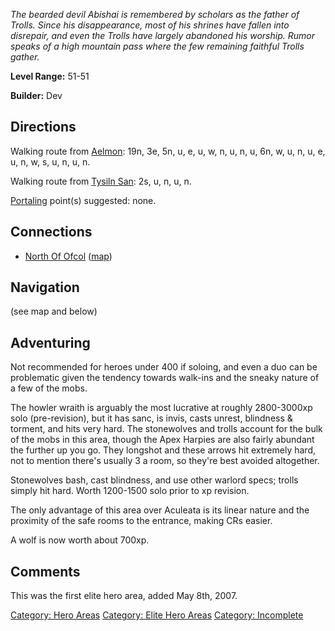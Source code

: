 *The bearded devil Abishai is remembered by scholars as the father of
Trolls. Since his disappearance, most of his shrines have fallen into
disrepair, and even the Trolls have largely abandoned his worship. Rumor
speaks of a high mountain pass where the few remaining faithful Trolls
gather.*

**Level Range:** 51-51

**Builder:** Dev

## Directions

Walking route from [Aelmon](Aelmon "wikilink"): 19n, 3e, 5n, u, e, u, w,
n, u, n, u, 6n, w, u, n, u, e, u, n, w, s, u, n, u, n.

Walking route from [Tysiln San](Tysiln_San "wikilink"): 2s, u, n, u, n.

[Portaling](Portal "wikilink") point(s) suggested: none.

## Connections

-   [North Of Ofcol](North_Of_Ofcol "wikilink")
    ([map](North_Of_Ofcol_Map "wikilink"))

## Navigation

(see map and below)

## Adventuring

Not recommended for heroes under 400 if soloing, and even a duo can be
problematic given the tendency towards walk-ins and the sneaky nature of
a few of the mobs.

The howler wraith is arguably the most lucrative at roughly 2800-3000xp
solo (pre-revision), but it has sanc, is invis, casts unrest, blindness
& torment, and hits very hard. The stonewolves and trolls account for
the bulk of the mobs in this area, though the Apex Harpies are also
fairly abundant the further up you go. They longshot and these arrows
hit extremely hard, not to mention there's usually 3 a room, so they're
best avoided altogether.

Stonewolves bash, cast blindness, and use other warlord specs; trolls
simply hit hard. Worth 1200-1500 solo prior to xp revision.

The only advantage of this area over Aculeata is its linear nature and
the proximity of the safe rooms to the entrance, making CRs easier.

A wolf is now worth about 700xp.

## Comments

This was the first elite hero area, added May 8th, 2007.

[Category: Hero Areas](Category:_Hero_Areas "wikilink") [Category: Elite
Hero Areas](Category:_Elite_Hero_Areas "wikilink") [Category:
Incomplete](Category:_Incomplete "wikilink")
